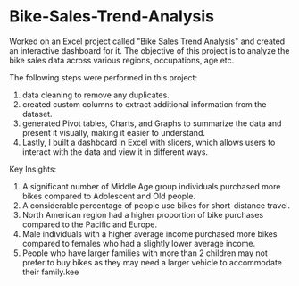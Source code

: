 # Bike-Sales-Trend-Analysis

Worked on an Excel project called "Bike Sales Trend Analysis" and created an interactive dashboard for it. The objective of this project is to analyze the bike sales data across various regions, occupations, age etc.

The following steps were performed in this project:

1) data cleaning to remove any duplicates.
2) created custom columns to extract additional information from the dataset.
3) generated Pivot tables, Charts, and Graphs to summarize the data and present it visually, making it easier to understand.
5) Lastly, I built a dashboard in Excel with slicers, which allows users to interact with the data and view it in different ways.

Key Insights:
1. A significant number of Middle Age group individuals purchased more bikes compared to Adolescent and Old people.
2. A considerable percentage of people use bikes for short-distance travel.
3. North American region had a higher proportion of bike purchases compared to the Pacific and Europe.
4. Male individuals with a higher average income purchased more bikes compared to females who had a slightly lower average income.
5. People who have larger families with more than 2 children may not prefer to buy bikes as they may need a larger vehicle to accommodate their family.kee


